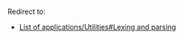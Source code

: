 Redirect to:

*   [List of applications/Utilities#Lexing and parsing](/index.php/List_of_applications/Utilities#Lexing_and_parsing "List of applications/Utilities")